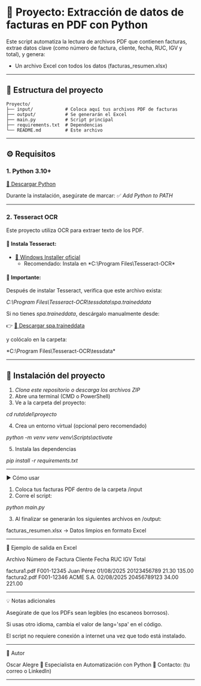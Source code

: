 # 🧾 Proyecto: Extracción de datos de facturas en PDF con Python

Este script automatiza la lectura de archivos PDF que contienen facturas, extrae datos clave (como número de factura, cliente, fecha, RUC, IGV y total), y genera:

- Un archivo Excel con todos los datos (facturas_resumen.xlsx)

---

## 📂 Estructura del proyecto

```plaintext
Proyecto/
├── input/            # Coloca aquí tus archivos PDF de facturas
├── output/           # Se generarán el Excel
├── main.py           # Script principal
├── requirements.txt  # Dependencias
└── README.md         # Este archivo
```

---

## ⚙️ Requisitos

### 1. Python 3.10+  
[🔗 Descargar Python](https://www.python.org/downloads/)

Durante la instalación, asegúrate de marcar: ✅ *Add Python to PATH*

---

### 2. Tesseract OCR  
Este proyecto utiliza OCR para extraer texto de los PDF.

#### 🔽 Instala Tesseract:
- [🔗 Windows Installer oficial](https://github.com/tesseract-ocr/tesseract/wiki#windows)
  - Recomendado: Instala en *C:\Program Files\Tesseract-OCR\*

#### 📂 Importante:
Después de instalar Tesseract, verifica que este archivo exista:

*C:\Program Files\Tesseract-OCR\tessdata\spa.traineddata*

Si no tienes *spa.traineddata*, descárgalo manualmente desde:

👉 [🔗 Descargar spa.traineddata](https://github.com/tesseract-ocr/tessdata/blob/main/spa.traineddata)

y colócalo en la carpeta:

*C:\Program Files\Tesseract-OCR\tessdata\*

---

## 🧰 Instalación del proyecto

1. *Clona este repositorio o descarga los archivos ZIP*
2. Abre una terminal (CMD o PowerShell)
3. Ve a la carpeta del proyecto:

*cd ruta\del\proyecto*

4. Crea un entorno virtual (opcional pero recomendado)

*python -m venv venv*
*venv\Scripts\activate*

5. Instala las dependencias

*pip install -r requirements.txt*

---

▶️ Cómo usar

1. Coloca tus facturas PDF dentro de la carpeta /input
2. Corre el script:

*python main.py*

3. Al finalizar se generarán los siguientes archivos en /output:

facturas_resumen.xlsx → Datos limpios en formato Excel

---

📌 Ejemplo de salida en Excel

Archivo	Número de Factura	Cliente	Fecha	RUC	IGV	Total

factura1.pdf	F001-12345	Juan Pérez	01/08/2025	20123456789	21.30	135.00
factura2.pdf	F001-12346	ACME S.A.	02/08/2025	20456789123	34.00	221.00


---

💡 Notas adicionales

Asegúrate de que los PDFs sean legibles (no escaneos borrosos).

Si usas otro idioma, cambia el valor de lang='spa' en el código.

El script no requiere conexión a internet una vez que todo está instalado.



---

🤝 Autor

Oscar Alegre
💼 Especialista en Automatización con Python
📧 Contacto: (tu correo o LinkedIn)


---